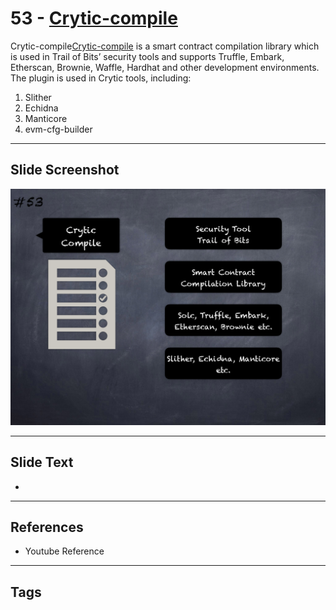 
# 53 - [Crytic-compile](./Crytic-compile.md)

Crytic-compile[Crytic-compile](https://github.com/crytic/crytic-compile) is a smart contract compilation library which is used in Trail of Bits’ security tools and supports Truffle, Embark, Etherscan, Brownie, Waffle, Hardhat and other development environments. The plugin is used in Crytic tools, including:


1.  Slither
2.  Echidna
3.  Manticore
4.  evm-cfg-builder


___
## Slide Screenshot
![053.png](../../images/6.Audit%20Techniques%20and%20Tools%20101/053.png)
___
## Slide Text
- 
___
## References
- Youtube Reference
___
## Tags

